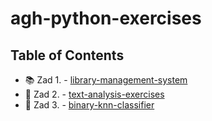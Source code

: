 # agh-python-exercises

## Table of Contents
- 📚 Zad 1. - [library-management-system](./library-management-system)
- 🧮 Zad 2. - [text-analysis-exercises](./text-analysis-exercises)
- 🤖 Zad 3. - [binary-knn-classifier](./binary-knn-classifier)

